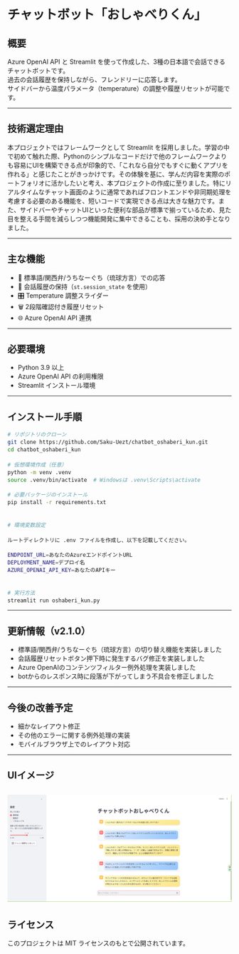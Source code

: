 # チャットボット「おしゃべりくん」

## 概要
Azure OpenAI API と Streamlit を使って作成した、3種の日本語で会話できるチャットボットです。  
過去の会話履歴を保持しながら、フレンドリーに応答します。  
サイドバーから温度パラメータ（temperature）の調整や履歴リセットが可能です。

---

## 技術選定理由
本プロジェクトではフレームワークとして Streamlit を採用しました。学習の中で初めて触れた際、Pythonのシンプルなコードだけで他のフレームワークよりも容易にUIを構築できる点が印象的で、「これなら自分でもすぐに動くアプリを作れる」と感じたことがきっかけです。その体験を基に、学んだ内容を実際のポートフォリオに活かしたいと考え、本プロジェクトの作成に至りました。特にリアルタイムなチャット画面のように通常であればフロントエンドや非同期処理を考慮する必要のある機能を、短いコードで実現できる点は大きな魅力です。また、サイドバーやチャットUIといった便利な部品が標準で揃っているため、見た目を整える手間を減らしつつ機能開発に集中できることも、採用の決め手となりました。

---

## 主な機能
- 💬 標準語/関西弁/うちなーぐち（琉球方言）での応答
- 🔄 会話履歴の保持（`st.session_state` を使用）
- 🎛 Temperature 調整スライダー
- 🗑 2段階確認付き履歴リセット
- 🌐 Azure OpenAI API 連携

---

## 必要環境
- Python 3.9 以上
- Azure OpenAI API の利用権限
- Streamlit インストール環境

---

## インストール手順

```bash
# リポジトリのクローン
git clone https://github.com/Saku-Uezt/chatbot_oshaberi_kun.git
cd chatbot_oshaberi_kun

# 仮想環境作成（任意）
python -m venv .venv
source .venv/bin/activate  # Windowsは .venv\Scripts\activate

# 必要パッケージのインストール
pip install -r requirements.txt


# 環境変数設定

ルートディレクトリに .env ファイルを作成し、以下を記載してください。

ENDPOINT_URL=あなたのAzureエンドポイントURL
DEPLOYMENT_NAME=デプロイ名
AZURE_OPENAI_API_KEY=あなたのAPIキー


# 実行方法
streamlit run oshaberi_kun.py
```
---

## 更新情報（v2.1.0）
-  標準語/関西弁/うちなーぐち（琉球方言）の切り替え機能を実装しました
-  会話履歴リセットボタン押下時に発生するバグ修正を実装しました
-  Azure OpenAIのコンテンツフィルター例外処理を実装しました
-  botからのレスポンス時に段落が下がってしまう不具合を修正しました
---

## 今後の改善予定
-  細かなレイアウト修正
-  その他のエラーに関する例外処理の実装
-  モバイルブラウザ上でのレイアウト対応
---
## UIイメージ
![チャットボットのUIイメージ](./images/UI_image.PNG)
---
## ライセンス
このプロジェクトは MIT ライセンスのもとで公開されています。

